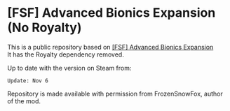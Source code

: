 # [FSF] Advanced Bionics Expansion (No Royalty)

This is a public repository based on [[FSF] Advanced Bionics Expansion](https://steamcommunity.com/sharedfiles/filedetails/?id=2006925330)  
It has the Royalty dependency removed.  

Up to date with the version on Steam from:
```
Update: Nov 6
```

Repository is made available with permission from FrozenSnowFox, author of the mod.
